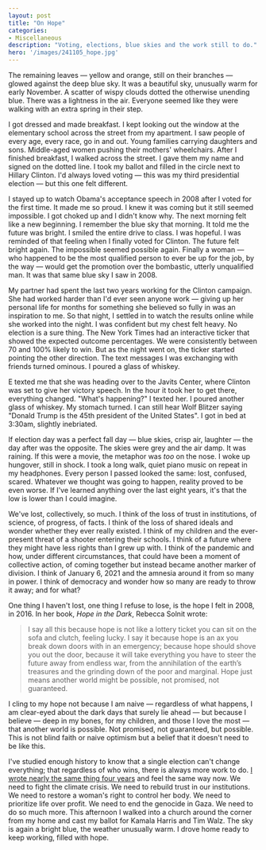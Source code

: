 ```yaml
---
layout: post
title: "On Hope"
categories:
- Miscellaneous 
description: "Voting, elections, blue skies and the work still to do."
hero: '/images/241105_hope.jpg'
---
```


The remaining leaves — yellow and orange, still on their branches — glowed against the deep blue sky. It was a beautiful sky, unusually warm for early November. A scatter of wispy clouds dotted the otherwise unending blue. There was a lightness in the air. Everyone seemed like they were walking with an extra spring in their step.

I got dressed and made breakfast. I kept looking out the window at the elementary school across the street from my apartment. I saw people of every age, every race, go in and out. Young families carrying daughters and sons. Middle-aged women pushing their mothers' wheelchairs. After I finished breakfast, I walked across the street. I gave them my name and signed on the dotted line. I took my ballot and filled in the circle next to Hillary Clinton. I'd always loved voting — this was my third presidential election — but this one felt different.

I stayed up to watch Obama's acceptance speech in 2008 after I voted for the first time. It made me so proud. I knew it was coming but it still seemed impossible. I got choked up and I didn't know why. The next morning felt like a new beginning. I remember the blue sky that morning. It told me the future was bright. I smiled the entire drive to class. I was hopeful. I was reminded of that feeling when I finally voted for Clinton. The future felt bright again. The impossible seemed possible again. Finally a woman — who happened to be the most qualified person to ever be up for the job, by the way — would get the promotion over the bombastic, utterly unqualified man. It was that same blue sky I saw in 2008.

My partner had spent the last two years working for the Clinton campaign. She had worked harder than I'd ever seen anyone work — giving up her personal life for months for something she believed so fully in was an inspiration to me. So that night, I settled in to watch the results online while she worked into the night. I was confident but my chest felt heavy. No election is a sure thing. The New York Times had an interactive ticker that showed the expected outcome percentages. We were consistently between 70 and 100% likely to win. But as the night went on, the ticker started pointing the other direction. The text messages I was exchanging with friends turned ominous. I poured a glass of whiskey.

E texted me that she was heading over to the Javits Center, where Clinton was set to give her victory speech. In the hour it took her to get there, everything changed. "What's happening?" I texted her. I poured another glass of whiskey. My stomach turned. I can still hear Wolf Blitzer saying "Donald Trump is the 45th president of the United States". I got in bed at 3:30am, slightly inebriated.

If election day was a perfect fall day — blue skies, crisp air, laughter — the day after was the opposite. The skies were grey and the air damp. It was raining. If this were a movie, the metaphor was *too* on the nose. I woke up hungover, still in shock. I took a long walk, quiet piano music on repeat in my headphones. Every person I passed looked the same: lost, confused, scared. Whatever we thought was going to happen, reality proved to be even worse. If I've learned anything over the last eight years, it's that the low is lower than I could imagine. 

We've lost, collectively, so much. I think of the loss of trust in institutions, of science, of progress, of facts. I think of the loss of shared ideals and wonder whether they ever really existed. I think of my children and the ever-present threat of a shooter entering their schools. I think of a future where they might have less rights than I grew up with. I think of the pandemic and how, under different circumstances, that could have been a moment of collective action, of coming together but instead became another marker of division.  I think of January 6, 2021 and the amnesia around it from so many in power. I think of democracy and wonder how so many are ready to throw it away; and for what? 

One thing I haven't lost, one thing I refuse to lose, is the hope I felt in 2008, in 2016. In her book, *Hope in the Dark*, Rebecca Solnit wrote:

> I say all this because hope is not like a lottery ticket you can sit on the sofa and clutch, feeling lucky. I say it because hope is an ax you break down doors with in an emergency; because hope should shove you out the door, because it will take everything you have to steer the future away from endless war, from the annihilation of the earth’s treasures and the grinding down of the poor and marginal. Hope just means another world might be possible, not promised, not guaranteed.

I cling to my hope not because I am naive — regardless of what happens, I am clear-eyed about the dark days that surely lie ahead — but because I believe — deep in my bones, for my children, and those I love the most — that another world is possible. Not promised, not guaranteed, but possible. This is not blind faith or naive optimism but a belief that it doesn't need to be like this. 

I've studied enough history to know that a single election can't change everything; that regardless of who wins, there is always more work to do. [I wrote nearly the same thing four years](https://www.jarrettfuller.blog/2020/11/hope/) and feel the same way now. We need to fight the climate crisis. We need to rebuild trust in our institutions. We need to restore a woman's right to control her body. We need to prioritize life over profit. We need to end the genocide in Gaza. We need to do so much more. This afternoon I walked into a church around the corner from my home and cast my ballot for Kamala Harris and Tim Walz. The sky is again a bright blue, the weather unusually warm. I drove home ready to keep working, filled with hope.